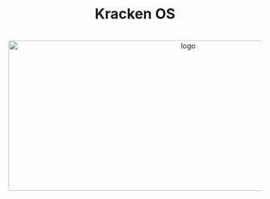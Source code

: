 <div align="center"> <h1> Kracken OS </h1></div>
<br/>
<div align="center">
  <img src="https://t3.ftcdn.net/jpg/05/64/87/20/360_F_564872001_UXnxDt9vcQXQx0BgeW4HUG5WvckBqLbw.jpg" alt="logo"  width="700px" height="300px"/> 
</div>

<div>
  
</div>
